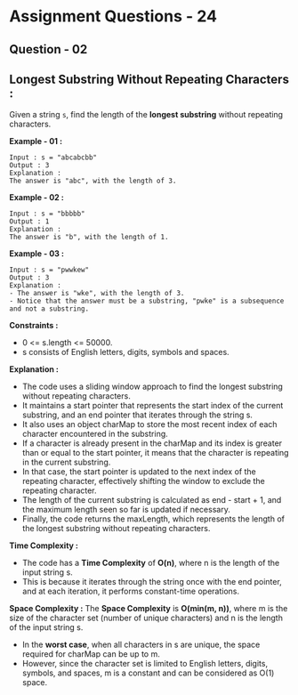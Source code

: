 # **Assignment Questions - 24**
## **Question - 02**
## **Longest Substring Without Repeating Characters :**

Given a string `s`, find the length of the **longest substring** without repeating characters.

**Example - 01 :**
```
Input : s = "abcabcbb"
Output : 3
Explanation : 
The answer is "abc", with the length of 3.
```

**Example - 02 :**
```
Input : s = "bbbbb"
Output : 1
Explanation : 
The answer is "b", with the length of 1.
```

**Example - 03 :**
```
Input : s = "pwwkew"
Output : 3
Explanation : 
- The answer is "wke", with the length of 3.
- Notice that the answer must be a substring, "pwke" is a subsequence and not a substring.
```

**Constraints :**
- 0 <= s.length <= 50000.
- s consists of English letters, digits, symbols and spaces.

**Explanation :**
- The code uses a sliding window approach to find the longest substring without repeating characters. 
- It maintains a start pointer that represents the start index of the current substring, and an end pointer that iterates through the string s.
- It also uses an object charMap to store the most recent index of each character encountered in the substring. 
- If a character is already present in the charMap and its index is greater than or equal to the start pointer, it means that the character is repeating in the current substring. 
- In that case, the start pointer is updated to the next index of the repeating character, effectively shifting the window to exclude the repeating character.
- The length of the current substring is calculated as end - start + 1, and the maximum length seen so far is updated if necessary.
- Finally, the code returns the maxLength, which represents the length of the longest substring without repeating characters.

**Time Complexity :** 
- The code has a **Time Complexity** of **O(n)**, where n is the length of the input string s. 
- This is because it iterates through the string once with the end pointer, and at each iteration, it performs constant-time operations.

**Space Complexity :** The **Space Complexity** is **O(min(m, n))**, where m is the size of the character set (number of unique characters) and n is the length of the input string s. 
- In the **worst case**, when all characters in s are unique, the space required for charMap can be up to m. 
- However, since the character set is limited to English letters, digits, symbols, and spaces, m is a constant and can be considered as O(1) space.